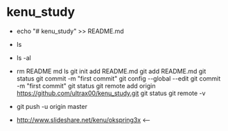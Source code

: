 # kenu_study
 * echo "# kenu_study" >> README.md
 * ls
 * ls -al
 * rm README md
ls
git init
add README.md 
git add README.md 
git status
git commit -m "first commit"
git config --global --edit
git commit -m "first commit"
git status
git remote add origin https://github.com/ultrax00/kenu_study.git
git status
git remote -v
* git push -u origin master


* http://www.slideshare.net/kenu/okspring3x  <--
